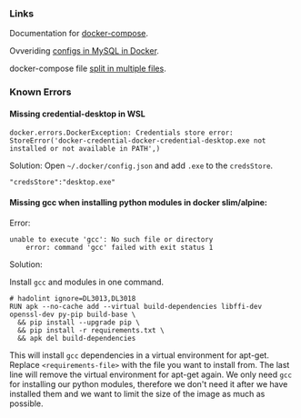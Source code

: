### Links

Documentation for [docker-compose](https://docs.docker.com/compose/compose-file/).

Ovveriding [configs in MySQL in Docker](https://webapplicationconsultant.com/docker/how-to-override-mysql-config-in-docker/).

docker-compose file [split in multiple files](https://medium.com/vteam/configure-docker-project-for-different-environments-using-docker-compose-3-bfbef37d951c).



### Known Errors

#### Missing credential-desktop in WSL

`docker.errors.DockerException: Credentials store error: StoreError('docker-credential-docker-credential-desktop.exe not installed or not available in PATH',)`

Solution:
Open `~/.docker/config.json` and add `.exe` to the `credsStore`. 
```
"credsStore":"desktop.exe"
```


#### Missing gcc when installing python modules in docker slim/alpine:

Error:
```
unable to execute 'gcc': No such file or directory
    error: command 'gcc' failed with exit status 1
```
Solution:

Install `gcc` and modules in one command.

```
# hadolint ignore=DL3013,DL3018
RUN apk --no-cache add --virtual build-dependencies libffi-dev openssl-dev py-pip build-base \
  && pip install --upgrade pip \
  && pip install -r requirements.txt \
  && apk del build-dependencies
```
This will install `gcc` dependencies in a virtual environment for apt-get. Replace `<requirements-file>` with the file you want to install from. The last line will remove the virtual environment for apt-get again. We only need `gcc` for installing our python modules, therefore we don't need it after we have installed them and we want to limit the size of the image as much as possible.
